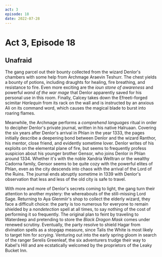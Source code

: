 ```yaml
---
act: 3
episode: 18
date: 2022-07-28
---
```

# Act 3, Episode 18
## Unafraid
The gang parcel out their bounty collected from the wizard Denlor's chambers with some help from Archmage Araevin Teshurr. The chest yields a bounty of potions, including draughts for healing, fire breathing, and resistance to fire. Even more exciting are the *ioun stone of awareness* and powerful *wand of the war mage* that Denlor apparently saved for his personal use in this room. Finally, Calcey takes down the Efreeti-forged scimitar *Harlequin* from its rack on the wall and is instructed by an anxious Ali on its command word, which causes the magical blade to burst into roaring flames.

Meanwhile, the Archmage performs a *comprehend languages* ritual in order to decipher Denlor's private journal, written in his native Halruaan. Covering the six years after Denlor's arrival in Phlan in the year 1333, the pages initially describe a deepening bond between Denlor and the wizard Ranthor, his mentor, close friend, and evidently sometime lover. Denlor writes of his exploits on the elemental plane of fire, but seems to frequently profess suspicion about his younger brother Gensor, who joins Denlor in Phlan around 1334. Whether it's with the noble Xandria Welltran or the wealthy Cadorna family, Gensor seems to be quite cozy with the powerful elites of Phlan, even as the city descends into chaos with the arrival of the Lord of the Ruins. The journal ends abruptly sometime in 1339 with Denlor's observation that less and less of the old city is safe to travel.

With more and more of Denlor's secrets coming to light, the gang turn their attention to another mystery: the whereabouts of the still-missing Lord Sage. Returning to Aya Glenmiir's shop to collect the elderly wizard, they face a difficult choice: the party is too numerous for everyone to remain shielded by a *nondetection* spell at all times, to say nothing of the cost of performing it so frequently. The original plan to feint by traveling to Waterdeep and pretending to store the *Black Dragon Mask* comes under renewed scrutiny. Eventually, the party resolve to shield Hagar from divination spells as a stopgap measure, since Talis the White is most likely to target him for *scrying*. Venturing out into the early spring gloom in search of the ranger Serelis Greenleaf, the six adventurers trudge their way to Kabel's Hill and are ecstatically welcomed by the proprietors of the Leaky Bucket Inn.